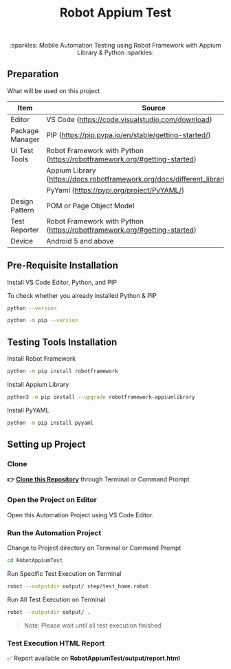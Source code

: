 <h1 align="center">Robot Appium Test</h1></br>

<p align="center">
:sparkles: Mobile Automation Testing using Robot Framework with Appium Library &amp; Python :sparkles:
</p>

## Preparation

What will be used on this project


| Item           | Source                                                         |
| -------------- | ------------------------------------------------------------ |
| Editor         | VS Code (https://code.visualstudio.com/download) |
| Package Manager| PIP (https://pip.pypa.io/en/stable/getting-started/) |
| UI Test Tools  | Robot Framework with Python (https://robotframework.org/#getting-started) |
|                | Appium Library (https://docs.robotframework.org/docs/different_libraries/appium) | 
|                | PyYaml (https://pypi.org/project/PyYAML/) |
| Design Pattern | POM or Page Object Model |
| Test Reporter  | Robot Framework with Python (https://robotframework.org/#getting-started)|
| Device         | Android 5 and above  |

## Pre-Requisite Installation

Install VS Code Editor, Python, and PIP

To check whether you already installed Python & PIP

```Bash
python --version
```
```Bash
python -m pip --version 
```

## Testing Tools Installation

Install Robot Framework

```Bash
python -m pip install robotframework
```

Install Appium Library

```Bash
python3 -m pip install --upgrade robotframework-appiumlibrary
```

Install PyYAML 

```Bash
python -m pip install pyyaml
```

## Setting up Project

### Clone

**👉 [Clone this Repository](https://github.com/Fatimazza/RobotAppiumTest/)** through Terminal or Command Prompt

### Open the Project on Editor

Open this Automation Project using VS Code Editor.

### Run the Automation Project 

Change to Project directory on Terminal or Command Prompt

```Bash
cd RobotAppiumTest
```
Run Specific Test Execution on Terminal

```Bash
robot --outputdir output/ step/test_home.robot
```

Run All Test Execution on Terminal

```Bash
robot --outputdir output/ .
```

> Note: Please wait until all test execution finished

### Test Execution HTML Report

:white_check_mark: Report available on <b> RobotAppiumTest/output/report.html 
